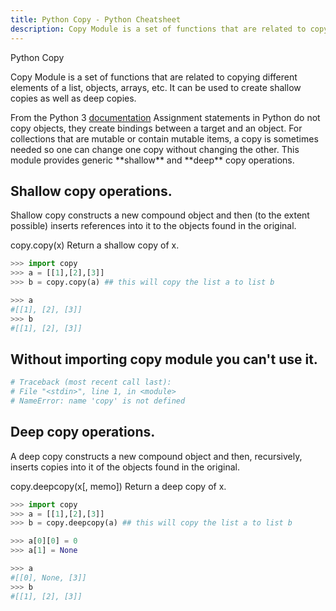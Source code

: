 ```yaml
---
title: Python Copy - Python Cheatsheet
description: Copy Module is a set of functions that are related to copying different elements of a list, objects, arrays, etc. It can be used to create shallow copies as well as deep copies.
---
```


<base-title :title="frontmatter.title" :description="frontmatter.description">
Python Copy
</base-title>

Copy Module is a set of functions that are related to copying different elements of a list, objects, arrays, etc. It can be used to create shallow copies as well as deep copies.

<base-disclaimer>
  <base-disclaimer-title>
    From the Python 3 <a target="_blank" href="https://docs.python.org/3/library/copy.html">documentation</a>
  </base-disclaimer-title>
  <base-disclaimer-content>
    Assignment statements in Python do not copy objects, they create bindings between a target and an object. For collections that are mutable or contain mutable items, a copy is sometimes needed so one can change one copy without changing the other. This module provides generic **shallow** and **deep** copy operations.
  </base-disclaimer-content>
</base-disclaimer>

##  Shallow copy operations.

Shallow copy constructs a new compound object and then (to the extent possible) inserts references into it to the objects found in the original.

copy.copy(x)
    Return a shallow copy of x.

```python
>>> import copy
>>> a = [[1],[2],[3]]
>>> b = copy.copy(a) ## this will copy the list a to list b

>>> a
#[[1], [2], [3]]
>>> b
#[[1], [2], [3]]
```
## Without importing copy module you can't use it.

```python
# Traceback (most recent call last):
# File "<stdin>", line 1, in <module>
# NameError: name 'copy' is not defined
```
##  Deep copy operations.

A deep copy constructs a new compound object and then, recursively, inserts copies into it of the objects found in the original.

copy.deepcopy(x[, memo])
  Return a deep copy of x.

```python
>>> import copy
>>> a = [[1],[2],[3]]
>>> b = copy.deepcopy(a) ## this will copy the list a to list b

>>> a[0][0] = 0
>>> a[1] = None

>>> a
#[[0], None, [3]]
>>> b
#[[1], [2], [3]]
```